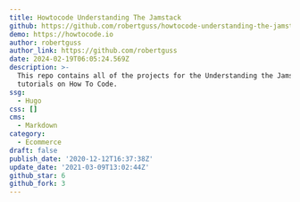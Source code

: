 ```yaml
---
title: Howtocode Understanding The Jamstack
github: https://github.com/robertguss/howtocode-understanding-the-jamstack
demo: https://howtocode.io
author: robertguss
author_link: https://github.com/robertguss
date: 2024-02-19T06:05:24.569Z
description: >-
  This repo contains all of the projects for the Understanding the Jamstack
  tutorials on How To Code.
ssg:
  - Hugo
css: []
cms:
  - Markdown
category:
  - Ecommerce
draft: false
publish_date: '2020-12-12T16:37:38Z'
update_date: '2021-03-09T13:02:44Z'
github_star: 6
github_fork: 3
---
```

